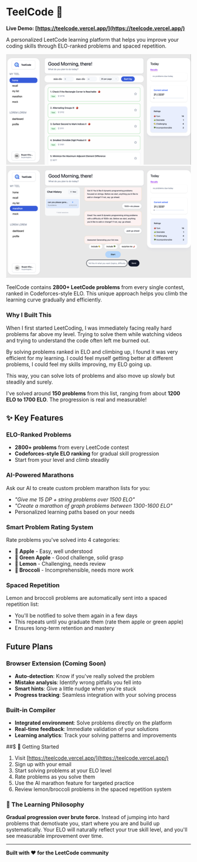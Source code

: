 # TeelCode 🧠

**Live Demo: [https://teelcode.vercel.app/](https://teelcode.vercel.app/)**

A personalized LeetCode learning platform that helps you improve your coding skills through ELO-ranked problems and spaced repetition.

![TeelCode Dashboard](1.png)
![Problem Solving Interface](2.png)

TeelCode contains **2800+ LeetCode problems** from every single contest, ranked in Codeforces-style ELO. This unique approach helps you climb the learning curve gradually and efficiently.

### Why I Built This

When I first started LeetCoding, I was immediately facing really hard problems far above my level. Trying to solve them while watching videos and trying to understand the code often left me burned out.

By solving problems ranked in ELO and climbing up, I found it was very efficient for my learning. I could feel myself getting better at different problems, I could feel my skills improving, my ELO going up.

This way, you can solve lots of problems and also move up slowly but steadily and surely.

I've solved around **150 problems** from this list, ranging from about **1200 ELO to 1700 ELO**. The progression is real and measurable!

## ✨ Key Features

### ELO-Ranked Problems

- **2800+ problems** from every LeetCode contest
- **Codeforces-style ELO ranking** for gradual skill progression
- Start from your level and climb steadily

### AI-Powered Marathons

Ask our AI to create custom problem marathon lists for you:

- _"Give me 15 DP + string problems over 1500 ELO"_
- _"Create a marathon of graph problems between 1300-1600 ELO"_
- Personalized learning paths based on your needs

### Smart Problem Rating System

Rate problems you've solved into 4 categories:

- **🍎 Apple** - Easy, well understood
- **🍏 Green Apple** - Good challenge, solid grasp
- **🍋 Lemon** - Challenging, needs review
- **🥦 Broccoli** - Incomprehensible, needs more work

### Spaced Repetition

Lemon and broccoli problems are automatically sent into a spaced repetition list:

- You'll be notified to solve them again in a few days
- This repeats until you graduate them (rate them apple or green apple)
- Ensures long-term retention and mastery

## Future Plans

### Browser Extension (Coming Soon)

- **Auto-detection**: Know if you've really solved the problem
- **Mistake analysis**: Identify wrong pitfalls you fell into
- **Smart hints**: Give a little nudge when you're stuck
- **Progress tracking**: Seamless integration with your solving process

### Built-in Compiler

- **Integrated environment**: Solve problems directly on the platform
- **Real-time feedback**: Immediate validation of your solutions
- **Learning analytics**: Track your solving patterns and improvements

##$ 🚀 Getting Started

1. Visit [https://teelcode.vercel.app/](https://teelcode.vercel.app/)
2. Sign up with your email
3. Start solving problems at your ELO level
4. Rate problems as you solve them
5. Use the AI marathon feature for targeted practice
6. Review lemon/broccoli problems in the spaced repetition system

### 🎯 The Learning Philosophy

**Gradual progression over brute force.** Instead of jumping into hard problems that demotivate you, start where you are and build up systematically. Your ELO will naturally reflect your true skill level, and you'll see measurable improvement over time.

---

**Built with ❤️ for the LeetCode community**
